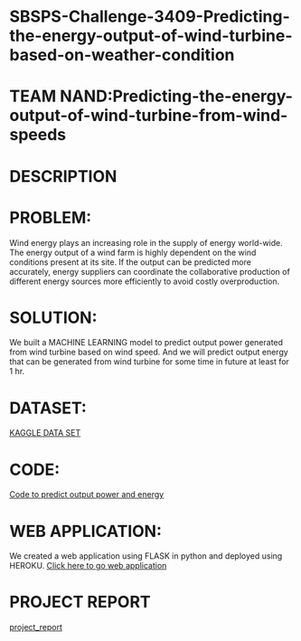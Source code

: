 # SBSPS-Challenge-3409-Predicting-the-energy-output-of-wind-turbine-based-on-weather-condition
# TEAM NAND:Predicting-the-energy-output-of-wind-turbine-from-wind-speeds
# DESCRIPTION
# PROBLEM:
Wind energy plays an increasing role in the supply of energy world-wide. The energy output of a wind farm is highly dependent on the wind conditions present at its site. If the
output can be predicted more accurately, energy suppliers can coordinate the collaborative production of different energy sources more efficiently to avoid costly overproduction.
# SOLUTION:
We built a MACHINE LEARNING model to predict output power generated from wind turbine based on wind speed. And we will predict output energy that can be generated from wind 
turbine for some time in future at least for 1 hr.
# DATASET:
[KAGGLE DATA SET](https://www.kaggle.com/berkerisen/wind-turbine-scada-dataset)
# CODE:
[Code to predict output power and energy](https://github.com/SmartPracticeschool/SBSPS-Challenge-3409-Predicting-the-energy-output-of-wind-turbine-based-on-weather-condition/blob/master/ENERGY-POWER-PREDICTION.ipynb)
# WEB APPLICATION:
We created a web application using FLASK in python and deployed using HEROKU.
[Click here to go web application](https://nandwindprediction.herokuapp.com)
# PROJECT REPORT
[project_report](https://github.com/SmartPracticeschool/SBSPS-Challenge-3409-Predicting-the-energy-output-of-wind-turbine-based-on-weather-condition/blob/master/DOCS/project_report.pdf)

